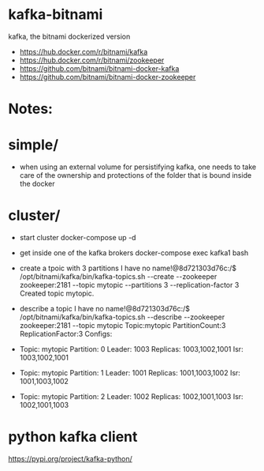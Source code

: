 # kafka-bitnami
kafka, the bitnami dockerized version

- https://hub.docker.com/r/bitnami/kafka
- https://hub.docker.com/r/bitnami/zookeeper
- https://github.com/bitnami/bitnami-docker-kafka
- https://github.com/bitnami/bitnami-docker-zookeeper

# Notes:

# simple/

- when using an external volume for persistifying kafka, one needs to take care of the ownership and protections of the folder that is bound inside the docker


# cluster/

- start cluster
docker-compose up -d

- get inside one of the kafka brokers
docker-compose exec kafka1 bash

- create a tpoic with 3 partitions
I have no name!@8d721303d76c:/$ /opt/bitnami/kafka/bin/kafka-topics.sh --create --zookeeper zookeeper:2181 --topic mytopic --partitions 3 --replication-factor 3
Created topic mytopic.

- describe a topic
I have no name!@8d721303d76c:/$ /opt/bitnami/kafka/bin/kafka-topics.sh --describe --zookeeper zookeeper:2181 --topic mytopic
Topic:mytopic	PartitionCount:3	ReplicationFactor:3	Configs:
- Topic: mytopic	Partition: 0	Leader: 1003	Replicas: 1003,1002,1001	Isr: 1003,1002,1001
- Topic: mytopic	Partition: 1	Leader: 1001	Replicas: 1001,1003,1002	Isr: 1001,1003,1002
- Topic: mytopic	Partition: 2	Leader: 1002	Replicas: 1002,1001,1003	Isr: 1002,1001,1003



# python kafka client
https://pypi.org/project/kafka-python/
